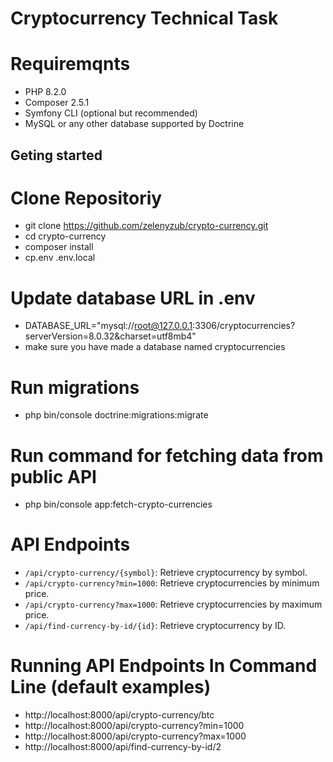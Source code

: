 # Cryptocurrency Technical Task

# Requiremqnts
  - PHP 8.2.0
  - Composer 2.5.1
  - Symfony CLI (optional but recommended)
  - MySQL or any other database supported by Doctrine

## Geting started

# Clone Repositoriy
  - git clone https://github.com/zelenyzub/crypto-currency.git
  - cd crypto-currency
  - composer install
  - cp.env .env.local
# Update database URL in .env
  - DATABASE_URL="mysql://root@127.0.0.1:3306/cryptocurrencies?serverVersion=8.0.32&charset=utf8mb4"
  - make sure you have made a database named cryptocurrencies
# Run migrations
  - php bin/console doctrine:migrations:migrate
# Run command for fetching data from public API
  - php bin/console app:fetch-crypto-currencies
# API Endpoints
  - `/api/crypto-currency/{symbol}`: Retrieve cryptocurrency by symbol.
  - `/api/crypto-currency?min=1000`: Retrieve cryptocurrencies by minimum price.
  - `/api/crypto-currency?max=1000`: Retrieve cryptocurrencies by maximum price.
  - `/api/find-currency-by-id/{id}`: Retrieve cryptocurrency by ID.
# Running API Endpoints In Command Line (default examples)
  - http://localhost:8000/api/crypto-currency/btc
  - http://localhost:8000/api/crypto-currency?min=1000
  - http://localhost:8000/api/crypto-currency?max=1000
  - http://localhost:8000/api/find-currency-by-id/2

  
